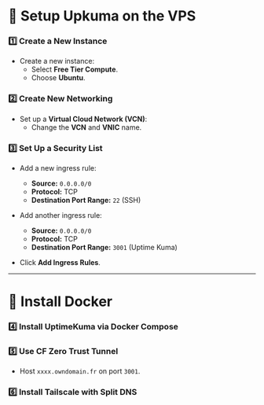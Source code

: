 # 🚀 **Setup Upkuma on the VPS**

### 1️⃣ **Create a New Instance**
- Create a new instance:
  - Select **Free Tier Compute**.
  - Choose **Ubuntu**.

### 2️⃣ **Create New Networking**
- Set up a **Virtual Cloud Network (VCN)**:
  - Change the **VCN** and **VNIC** name.

### 3️⃣ **Set Up a Security List**
- Add a new ingress rule:
  - **Source:** `0.0.0.0/0`
  - **Protocol:** TCP
  - **Destination Port Range:** `22` (SSH)

- Add another ingress rule:
  - **Source:** `0.0.0.0/0`
  - **Protocol:** TCP
  - **Destination Port Range:** `3001` (Uptime Kuma)

- Click **Add Ingress Rules**.

---

# 🐳 **Install Docker**

### 4️⃣ **Install UptimeKuma via Docker Compose**

### 5️⃣ **Use CF Zero Trust Tunnel**
- Host `xxxx.owndomain.fr` on port `3001`.

### 6️⃣ **Install Tailscale with Split DNS**
